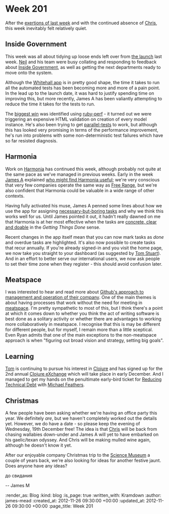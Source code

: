 Week 201
========

After the [exertions of last week](/week-200#inside-government) and with the continued absence of [Chris](/chris-roos), this week inevitably felt relatively quiet.

## Inside Government

This week was all about tidying up loose ends left over from [the launch](http://digital.cabinetoffice.gov.uk/2012/11/15/launching-inside-government/) last week. [Neil](https://twitter.com/neillyneil) and his team were busy collating and responding to feedback about [Inside Government](https://www.gov.uk/government), as well as getting the next departments ready to move onto the system.

Although the [Whitehall app](https://github.com/alphagov/whitehall) is in pretty good shape, the time it takes to run all the automated tests has been becoming more and more of a pain point. In the lead up to the launch date, it was hard to justify spending time on improving this, but more recently, James A has been valiantly attempting to reduce the time it takes for the tests to run. 

The [biggest win](https://github.com/alphagov/whitehall/commit/78f2594da03c02ba332cf17aee99a402fcc8586e) was identified using [ruby-perf](https://github.com/lpasqualis/rubyperf) - it turned out we were triggering an expensive HTML validation on creation of every model instance. He's also been trying to get [parallel-tests](https://github.com/grosser/parallel_tests) to work, but although this has looked very promising in terms of the performance improvement, he's run into problems with some non-deterministic test failures which have so far resisted diagnosis.

## Harmonia

Work on [Harmonia](https://harmonia.io) has continued this week, although probably not quite at the same pace as we've managed in previous weeks. Early in the week [James A](/james-adam) explained [who might find Harmonia useful](/who-is-harmonia-for); we're very conscious that very few companies operate the same way as [Free Range](/), but we're also confident that Harmonia could be valuable in a wide range of other contexts.

Having fully activated his muse, James A penned some lines about how we use the app for assigning [necessary-but-boring tasks](/delegated-tasks-arent-a-team-anti-pattern) and why we think this works well for us. Until James pointed it out, it hadn't really dawned on me that Harmonia is at her most effective when the tasks are [concrete, clear and doable](http://zenhabits.net/why-whats-the-next-action-is-the-most-important-question/) in the _Getting Things Done_ sense.

Recent changes in the app itself mean that you can now mark tasks as *done* and overdue tasks are highlighted. It's also now possible to create tasks that recur annually. If you're already signed-in and you visit the home page, we now take you straight to your dashboard (as suggested by [Tom Stuart](https://twitter.com/tomstuart)). And in an effort to better serve our international users, we now ask people to set their time zone when they register - this should avoid confusion later.

## Meatspace

I was interested to hear and read more about [Github's approach to management and operation of their company](http://tomayko.com/writings/adopt-an-open-source-process-constraints). One of the main themes is about having processes that work without the need for meeting in [meatspace](http://www.urbandictionary.com/define.php?term=meatspace). I'm pretty sympathetic to most of this, but I think there's a point at which it comes down to whether you think the act of writing software is best done as a solitary activity or whether there are advantages to working more collaboratively in meatspace. I recognise that this is may be different for different people, but for myself, I remain more than a little sceptical. Even Ryan admits that one of the main exceptions to the non-meatspace approach is when "figuring out broad vision and strategy, setting big goals".

## Learning

[Tom](/tom-ward) is continuing to pursue his interest in [Clojure](http://clojure.org/) and has signed up for the 2nd annual [Clojure eXchange](http://skillsmatter.com/event/fsharp/clojure-exchange-2012) which will take place in early December. And I managed to get my hands on the penultimate early-bird ticket for [Reducing Technical Debt](http://reducingtechnicaldebt-es2.eventbrite.co.uk/) with [Michael Feathers](https://twitter.com/mfeathers).

## Christmas

A few people have been asking whether we're having an office party this year. We definitely _are_, but we haven't completely worked out the details yet. However, we do have a date - so please keep the evening of Wednesday, 19th December free! The idea is that [Chris](/chris-roos) will be back from chasing wallabies down-under and James A will yet to have embarked on his gaelic/texan odyssey. And Chris will be making mulled wine again, although he doesn't know it yet.

After our enjoyable company Christmas trip to the [Science Museum](http://www.sciencemuseum.org.uk/) a couple of years back, we're also looking for ideas for another festive jaunt. Does anyone have any ideas?

до свидания

-- James M

:render_as: Blog
:kind: blog
:is_page: true
:written_with: Kramdown
:author: james-mead
:created_at: 2012-11-26 09:30:00 +00:00
:updated_at: 2012-11-26 09:30:00 +00:00
:page_title: Week 201
